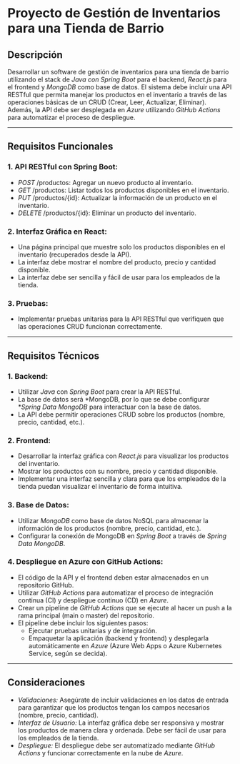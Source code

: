 # Proyecto de Gestión de Inventarios para una Tienda de Barrio

## Descripción

Desarrollar un software de gestión de inventarios para una tienda de barrio utilizando el stack de *Java con Spring Boot* para el backend, *React.js* para el frontend y *MongoDB* como base de datos. El sistema debe incluir una API RESTful que permita manejar los productos en el inventario a través de las operaciones básicas de un CRUD (Crear, Leer, Actualizar, Eliminar). Además, la API debe ser desplegada en *Azure* utilizando *GitHub Actions* para automatizar el proceso de despliegue.

---

## Requisitos Funcionales

### 1. API RESTful con Spring Boot:
- *POST* /productos: Agregar un nuevo producto al inventario.
- *GET* /productos: Listar todos los productos disponibles en el inventario.
- *PUT* /productos/{id}: Actualizar la información de un producto en el inventario.
- *DELETE* /productos/{id}: Eliminar un producto del inventario.

### 2. Interfaz Gráfica en React:
- Una página principal que muestre solo los productos disponibles en el inventario (recuperados desde la API).
- La interfaz debe mostrar el nombre del producto, precio y cantidad disponible.
- La interfaz debe ser sencilla y fácil de usar para los empleados de la tienda.

### 3. Pruebas:
- Implementar pruebas unitarias para la API RESTful que verifiquen que las operaciones CRUD funcionan correctamente.

---

## Requisitos Técnicos

### 1. Backend:
- Utilizar *Java* con *Spring Boot* para crear la API RESTful.
- La base de datos será *MongoDB, por lo que se debe configurar **Spring Data MongoDB* para interactuar con la base de datos.
- La API debe permitir operaciones CRUD sobre los productos (nombre, precio, cantidad, etc.).

### 2. Frontend:
- Desarrollar la interfaz gráfica con *React.js* para visualizar los productos del inventario.
- Mostrar los productos con su nombre, precio y cantidad disponible.
- Implementar una interfaz sencilla y clara para que los empleados de la tienda puedan visualizar el inventario de forma intuitiva.

### 3. Base de Datos:
- Utilizar *MongoDB* como base de datos NoSQL para almacenar la información de los productos (nombre, precio, cantidad, etc.).
- Configurar la conexión de MongoDB en *Spring Boot* a través de *Spring Data MongoDB*.

### 4. Despliegue en Azure con GitHub Actions:
- El código de la API y el frontend deben estar almacenados en un repositorio GitHub.
- Utilizar *GitHub Actions* para automatizar el proceso de integración continua (CI) y despliegue continuo (CD) en *Azure*.
- Crear un pipeline de *GitHub Actions* que se ejecute al hacer un push a la rama principal (main o master) del repositorio.
- El pipeline debe incluir los siguientes pasos:
  - Ejecutar pruebas unitarias y de integración.
  - Empaquetar la aplicación (backend y frontend) y desplegarla automáticamente en *Azure* (Azure Web Apps o Azure Kubernetes Service, según se decida).

---

## Consideraciones

- *Validaciones:* Asegúrate de incluir validaciones en los datos de entrada para garantizar que los productos tengan los campos necesarios (nombre, precio, cantidad).
- *Interfaz de Usuario:* La interfaz gráfica debe ser responsiva y mostrar los productos de manera clara y ordenada. Debe ser fácil de usar para los empleados de la tienda.
- *Despliegue:* El despliegue debe ser automatizado mediante *GitHub Actions* y funcionar correctamente en la nube de *Azure*.
